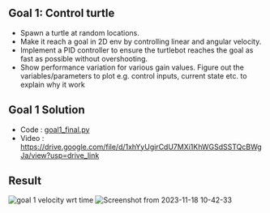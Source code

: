 ## Goal 1: Control turtle
- Spawn a turtle at random locations.
- Make it reach a goal in 2D env by controlling linear and angular velocity.
- Implement a PID controller to ensure the turtlebot reaches the goal as fast as possible without overshooting.
- Show performance variation for various gain values. Figure out the variables/parameters to plot e.g. control inputs, current state etc. to explain why it work

## Goal 1 Solution
- Code : [goal1_final.py](https://github.com/AshX3301/Ros2-Turtlesim/blob/main/code%20resub/goal1/goal1%20final.py)
- Video : https://drive.google.com/file/d/1xhYyUgirCdU7MXi1KhWGSdSSTQcBWgJa/view?usp=drive_link

## Result
![goal 1 velocity wrt time](https://github.com/AshX3301/Ros2-Turtlesim/assets/70807797/b8b7dcd1-b644-4120-a705-423dc95b9f03)
![Screenshot from 2023-11-18 10-42-33](https://github.com/AshX3301/Ros2-Turtlesim/assets/70807797/53315bfa-986e-4dfb-876b-ebc0f4479b71)

